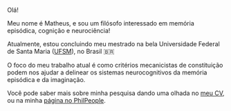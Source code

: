 Olá! 

Meu nome é Matheus, e sou um filósofo interessado em memória episódica, cognição e neurociência!

Atualmente, estou concluindo meu mestrado na bela Universidade Federal de Santa Maria ([UFSM](https://www.ufsm.br)), no Brasil :brazil:

O foco do meu trabalho atual é como critérios mecanicistas de constituição podem nos ajudar a delinear os sistemas neurocognitivos da memória episódica e da imaginação. 

Você pode saber mais sobre minha pesquisa dando uma olhada no [meu CV](/cv/), ou na minha [página no PhilPeople](https://philpeople.org/profiles/matheus-diesel-werberich).